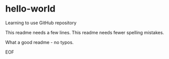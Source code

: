 # hello-world
Learning to use GitHub repository

This readme needs a few lines.
This readme needs fewer spelling mistakes.

What a good readme - no typos.

EOF
